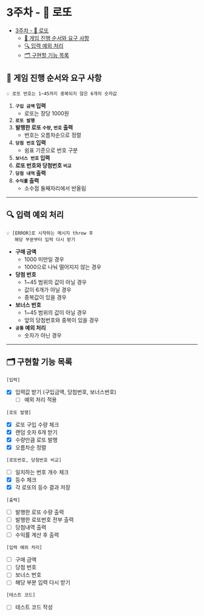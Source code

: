 # 3주차 - 🎱 로또

- [3주차 - 🎱 로또](#3주차----로또)
  - [🛒 게임 진행 순서와 요구 사항](#-게임-진행-순서와-요구-사항)
  - [🔍 입력 예외 처리](#-입력-예외-처리)
  - [🗂️ 구현할 기능 목록](#️-구현할-기능-목록)

## 🛒 게임 진행 순서와 요구 사항

```
💡 로또 번호는 1~45까지 중복되지 않은 6개의 숫자값
```

1. **`구입 금액` 입력**
   - 로또는 장당 1000원
2. **`로또 발행`**
3. **발행한 로또 `수량`, `번호` 출력**
   - 번호는 오름차순으로 정렬
4. **`당첨 번호` 입력**
   - 쉼표 기준으로 번호 구분
5. **`보너스 번호` 입력**
6. **로또 번호와 당첨번호 `비교`**
7. **`당첨 내역` 출력**
8. **`수익률` 출력**
   - 소수점 둘째자리에서 반올림

---

## 🔍 입력 예외 처리

```
💡 [ERROR]로 시작하는 메시지 throw 후
   해당 부분부터 입력 다시 받기
```

- **구매 금액**
  - 1000 미만일 경우
  - 1000으로 나눠 떨어지지 않는 경우
- **당첨 번호**
  - 1~45 범위의 값이 아닐 경우
  - 값이 6개가 아닐 경우
  - 중복값이 있을 경우
- **보너스 번호**
  - 1~45 범위의 값이 아닐 경우
  - 앞의 당첨번호와 중복이 있을 경우
- **`공통` 예외 처리**
  - 숫자가 아닌 경우

---

## 🗂️ 구현할 기능 목록

`[입력]`

- [x] 입력값 받기 (구입금액, 당첨번호, 보너스번호)
  - [ ] 예외 처리 적용

`[로또 발행]`

- [x] 로또 구입 수량 체크
- [x] 랜덤 숫자 6개 받기
- [x] 수량만큼 로또 발행
- [x] 오름차순 정렬

`[로또번호, 당첨번호 비교]`

- [ ] 일치하는 번호 개수 체크
- [x] 등수 체크
- [x] 각 로또의 등수 결과 저장

`[출력]`

- [ ] 발행한 로또 수량 출력
- [ ] 발행한 로또번호 전부 출력
- [ ] 당첨내역 출력
- [ ] 수익률 계산 후 출력

`[입력 예외 처리]`

- [ ] 구매 금액
- [ ] 당첨 번호
- [ ] 보너스 번호
- [ ] 해당 부분 입력 다시 받기

`[테스트 코드]`

- [ ] 테스트 코드 작성
